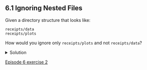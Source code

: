 
## 6.1 Ignoring Nested Files

Given a directory structure that looks like:

```console
receipts/data
receipts/plots
```

How would you ignore only ```receipts/plots``` and not ```receipts/data```?

<details>
<summary>Solution</summary>

 If you only want to ignore the contents of <code>receipts/plots</code>, you can change your <code>gitignore</code> to ignore only the <code>plots</code> subfolder by adding the following line to your .gitignore:<br/>

<code class="language-python">
receipts/plots/
 </code>

 <br/>
This line will ensure only the contents of <code>receipts/plots</code> is ignored, and not the contents of <code>receipts/data</code>
<br/>
As with most programming issues, there are a few alternative ways that one may ensure this ignore rule is followed. The “Ignoring Nested Files: Variation” exercise has a slightly different directory structure that presents an alternative solution. Further, the discussion page has more detail on ignore rules.

</details>
  
[Episode 6 exercise 2](episode6_ex2.md)
